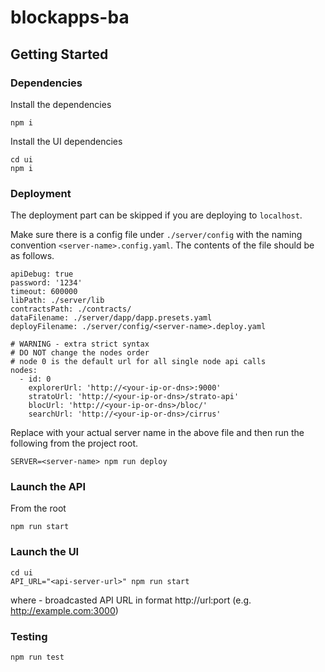# blockapps-ba

## Getting Started

### Dependencies

Install the dependencies

```
npm i
```

Install the UI dependencies

```
cd ui
npm i
```

### Deployment

The deployment part can be skipped if you are deploying to `localhost`.

Make sure there is a config file under `./server/config` with the naming convention `<server-name>.config.yaml`. The contents of the file should be as follows.

```
apiDebug: true
password: '1234'
timeout: 600000
libPath: ./server/lib
contractsPath: ./contracts/
dataFilename: ./server/dapp/dapp.presets.yaml
deployFilename: ./server/config/<server-name>.deploy.yaml

# WARNING - extra strict syntax
# DO NOT change the nodes order
# node 0 is the default url for all single node api calls
nodes:
  - id: 0
    explorerUrl: 'http://<your-ip-or-dns>:9000'
    stratoUrl: 'http://<your-ip-or-dns>/strato-api'
    blocUrl: 'http://<your-ip-or-dns>/bloc/'
    searchUrl: 'http://<your-ip-or-dns>/cirrus'
```

Replace <server-name> with your actual server name in the above file and then run the following from the project root.

```
SERVER=<server-name> npm run deploy
```

### Launch the API

From the root

```
npm run start
```

### Launch the UI

```
cd ui
API_URL="<api-server-url>" npm run start
```
where <api-server-url> - broadcasted API URL in format http://url:port (e.g. http://example.com:3000)

### Testing

```
npm run test
```
